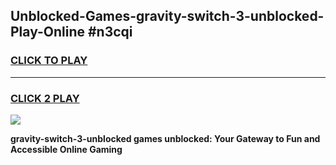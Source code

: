 
## Unblocked-Games-gravity-switch-3-unblocked-Play-Online #n3cqi
<h3>
<a href="https://news.freeplayer.one?title=gravity-switch-3-unblocked&ref=3">CLICK TO PLAY</a></h3>
<hr>

<h3>
<a href="https://news.freeplayer.one?title=gravity-switch-3-unblocked&ref=3">CLICK 2 PLAY</a>
  
</h3>

<a href="https://news.freeplayer.one?title=gravity-switch-3-unblocked&ref=3"><img src="https://clearcache.store/games.png"></a>


**gravity-switch-3-unblocked games unblocked: Your Gateway to Fun and Accessible Online Gaming**

